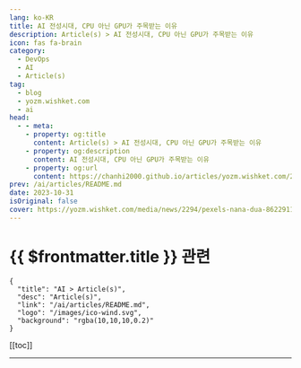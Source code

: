 ```yaml
---
lang: ko-KR
title: AI 전성시대, CPU 아닌 GPU가 주목받는 이유
description: Article(s) > AI 전성시대, CPU 아닌 GPU가 주목받는 이유
icon: fas fa-brain
category: 
  - DevOps
  - AI
  - Article(s)
tag: 
  - blog
  - yozm.wishket.com
  - ai
head:
  - - meta:
    - property: og:title
      content: Article(s) > AI 전성시대, CPU 아닌 GPU가 주목받는 이유
    - property: og:description
      content: AI 전성시대, CPU 아닌 GPU가 주목받는 이유
    - property: og:url
      content: https://chanhi2000.github.io/articles/yozm.wishket.com/2294.html
prev: /ai/articles/README.md
date: 2023-10-31
isOriginal: false
cover: https://yozm.wishket.com/media/news/2294/pexels-nana-dua-8622911.jpg
---
```


# {{ $frontmatter.title }} 관련

```component VPCard
{
  "title": "AI > Article(s)",
  "desc": "Article(s)",
  "link": "/ai/articles/README.md",
  "logo": "/images/ico-wind.svg",
  "background": "rgba(10,10,10,0.2)"
}
```

[[toc]]

---

<SiteInfo
  name="AI 전성시대, CPU 아닌 GPU가 주목받는 이유 | 요즘IT"
  desc="소프트웨어 개발뿐 아니라 사회 전반적으로 AI가 큰 화두입니다. 초거대언어모델(LLM, Large Language Model)인 ChatGPT를 전 세계 사람들이 사용하는 시대가 도래했습니다. 이러한 기술의 발전이 놀라우면서도 한편으론 두렵기도 한데요. 이번 글에서는 AI 기술 발전과 함께 언급되는 GPU(Graphical Processing Unit)의 개념, CPU와의 차이점을 통해 AI에서 GPU가 왜 필요한지 알아보고자 합니다."
  url="https://yozm.wishket.com/magazine/detail/2294/"
  logo="https://yozm.wishket.com/static/renewal/img/global/gnb_yozmit.svg"
  preview="https://yozm.wishket.com/media/news/2294/pexels-nana-dua-8622911.jpg"/>

<!-- TODO: 작성 -->

